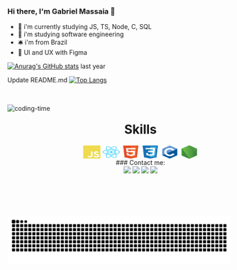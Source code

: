 ### Hi there, I'm Gabriel Massaia 👋
- 🔭 i'm currently studying JS, TS, Node, C, SQL
-  🌱 i'm  studying software engineering
- 🛎️ i'm from Brazil
- 🔭 UI and UX with Figma

<div>
  <img  height="180em" [![Anurag's GitHub stats](https://github-readme-stats.vercel.app/api?username=gabrielmassaia&show_icons=true&theme=react)](https://github.com/gabrielmassaia/github-readme-stats)
  <img align="right" height="180em" [![Top Langs](https://github-readme-stats.vercel.app/api/top-langs/?username=gabrielmassaia&theme=react&layout=compact)](https://github.com/gabrielmassaia/github-readme-stats)
</div>

[![Anurag's GitHub stats](https://github-readme-stats.vercel.app/api?username=gabrielmassaia&show_icons=true&theme=react)](https://github.com/gabrielmassaia/github-readme-stats)
last year

Update README.md
[![Top Langs](https://github-readme-stats.vercel.app/api/top-langs/?username=gabrielmassaia&theme=react&layout=compact)](https://github.com/gabrielmassaia/github-readme-stats)

##

<div  align="center"> 
  <div style="display: inline_block"><br>
    <img align="left" height="250" alt="coding-time" src="code.gif">
    <h1 align="center">Skills</h1>
    <img align="center" height="30" width="40" alt="js-icon"  src="https://raw.githubusercontent.com/devicons/devicon/master/icons/javascript/javascript-plain.svg">
    <img align="center" height="30" width="40" alt="react-icon" src="https://raw.githubusercontent.com/devicons/devicon/master/icons/react/react-original.svg">
    <img align="center" height="30" width="40" alt="html-icon" src="https://raw.githubusercontent.com/devicons/devicon/master/icons/html5/html5-original.svg">
    <img align="center" height="30" width="40" alt="css-icon" src="https://raw.githubusercontent.com/devicons/devicon/master/icons/css3/css3-original.svg">
    <img align="center" height="30" width="40" alt="c-icon" src="https://raw.githubusercontent.com/devicons/devicon/master/icons/c/c-original.svg">
    <img align="center" height="30" width="40" alt="nodejs-icon" src="https://raw.githubusercontent.com/devicons/devicon/master/icons/nodejs/nodejs-original.svg">
   </div>

<div> 
 ### Contact me: <br>
  <a href="https://instagram.com/gbmassaia" target="_blank"><img src="https://img.shields.io/badge/-Instagram-%23E4405F?style=for-the-badge&logo=instagram&logoColor=white" target="_blank"></a>
 <a href="https://discord.gg/massaia#5939" target="_blank"><img src="https://img.shields.io/badge/Discord-7289DA?style=for-the-badge&logo=discord&logoColor=white" target="_blank"></a> 
  <a href = "mailto:gabrielmassaia50@gmail.com"><img src="https://img.shields.io/badge/-Gmail-%23333?style=for-the-badge&logo=gmail&logoColor=white" target="_blank"></a>
  <a href="https://www.linkedin.com/in//gabriel-massaia-8710b1222/" target="_blank"><img src="https://img.shields.io/badge/-LinkedIn-%230077B5?style=for-the-badge&logo=linkedin&logoColor=white" target="_blank"></a> 
</div>

![Snake animation](https://github.com/gabrielmassaia/gabrielmassaia/blob/output/github-contribution-grid-snake.svg)

